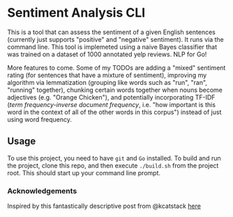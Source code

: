 # Sentiment Analysis CLI

This is a tool that can assess the sentiment of a given English sentences (currently just supports "positive" and "negative" sentiment).  It runs via the command line.  This tool is implemeted using a naive Bayes classifier that was trained on a dataset of 1000 annotated yelp reviews.  NLP for Go!

More features to come.  Some of my TODOs are adding a "mixed" sentiment rating (for sentences that have a mixture of sentiment), improving my algorithm via lemmatization (grouping like words such as "run", "ran", "running" together), chunking certain words together when nouns become adjectives (e.g. "Orange Chicken"), and potentially incorporating TF-IDF (_term frequency-inverse document frequency_, i.e. "how important is this word in the context of all of the other words in this corpus") instead of just using word frequency.

## Usage

To use this project, you need to have `git` and `Go` installed.  To build and run the project, clone this repo, and then execute `./build.sh` from the project root.  This should start up your command line prompt.

### Acknowledgements

Inspired by this fantastically descriptive post from @kcatstack [here](https://medium.com/@kcatstack/sentiment-analysis-naive-bayes-classifier-from-scratch-part-1-theory-4949115ba13)
